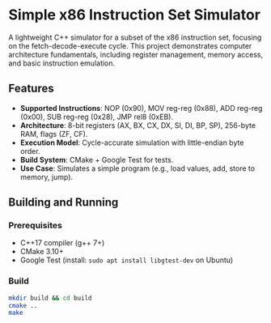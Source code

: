 # Simple x86 Instruction Set Simulator

A lightweight C++ simulator for a subset of the x86 instruction set, focusing on the fetch-decode-execute cycle. This project demonstrates computer architecture fundamentals, including register management, memory access, and basic instruction emulation. 
## Features
- **Supported Instructions**: NOP (0x90), MOV reg-reg (0x88), ADD reg-reg (0x00), SUB reg-reg (0x28), JMP rel8 (0xEB).
- **Architecture**: 8-bit registers (AX, BX, CX, DX, SI, DI, BP, SP), 256-byte RAM, flags (ZF, CF).
- **Execution Model**: Cycle-accurate simulation with little-endian byte order.
- **Build System**: CMake + Google Test for tests.
- **Use Case**: Simulates a simple program (e.g., load values, add, store to memory, jump).

## Building and Running
### Prerequisites
- C++17 compiler (g++ 7+)
- CMake 3.10+
- Google Test (install: `sudo apt install libgtest-dev` on Ubuntu)

### Build
```bash
mkdir build && cd build
cmake ..
make

